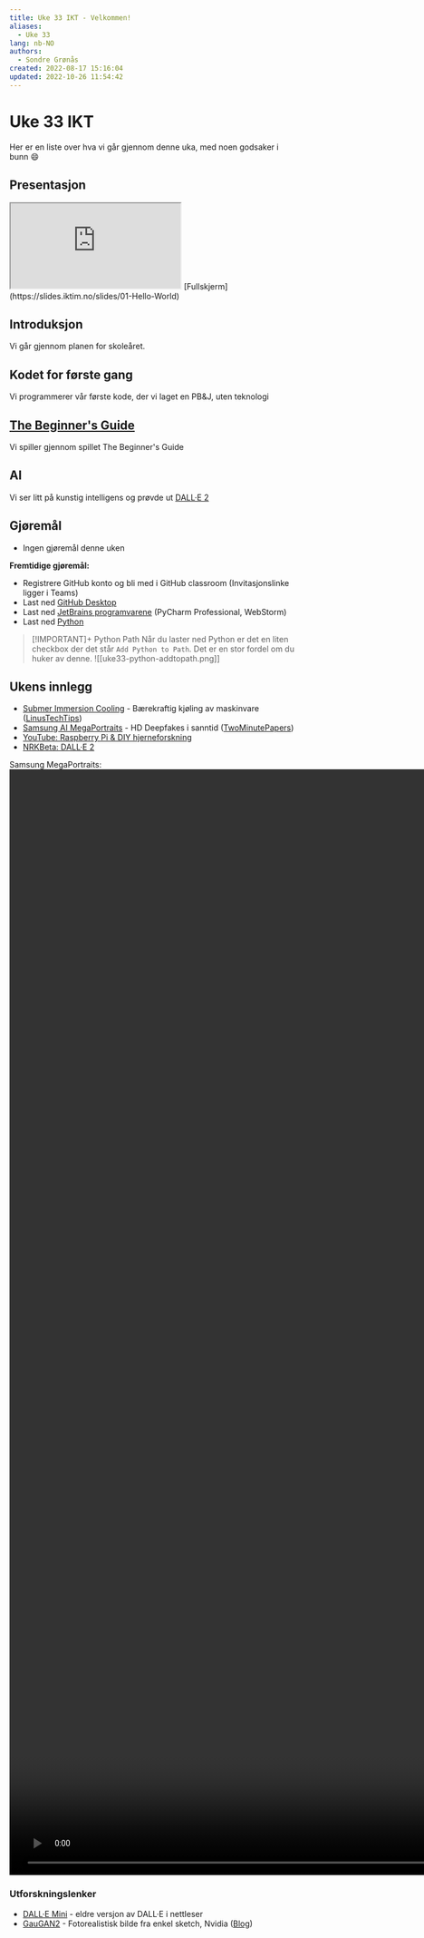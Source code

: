 ```yaml
---
title: Uke 33 IKT - Velkommen!
aliases: 
  - Uke 33
lang: nb-NO
authors:
  - Sondre Grønås
created: 2022-08-17 15:16:04
updated: 2022-10-26 11:54:42
---
```

# Uke 33 IKT
Her er en liste over hva vi går gjennom denne uka, med noen godsaker i bunn 😄

## Presentasjon
<iframe class="slide" src="https://slides.iktim.no/slides/01-Hello-World"></iframe>
[Fullskjerm](https://slides.iktim.no/slides/01-Hello-World)

## Introduksjon
Vi går gjennom planen for skoleåret.

## Kodet for første gang
Vi programmerer vår første kode, der vi laget en PB&J, uten teknologi

## [The Beginner's Guide](https://store.steampowered.com/app/303210/The_Beginners_Guide/)
Vi spiller gjennom spillet The Beginner's Guide

## AI
Vi ser litt på kunstig intelligens og prøvde ut [DALL·E 2](https://openai.com/dall-e-2/)

## Gjøremål
- Ingen gjøremål denne uken

**Fremtidige gjøremål:**
- Registrere GitHub konto og bli med i GitHub classroom (Invitasjonslinke ligger i Teams)
- Last ned [GitHub Desktop](https://desktop.github.com/)
- Last ned [JetBrains programvarene](https://www.jetbrains.com/products/) (PyCharm Professional, WebStorm)
- Last ned [Python](https://www.python.org/downloads/)

> [!IMPORTANT]+ Python Path
> Når du laster ned Python er det en liten checkbox der det står `Add Python to Path`. 
> Det er en stor fordel om du huker av denne.
> ![[uke33-python-addtopath.png]]

## Ukens innlegg
- [Submer Immersion Cooling](https://submer.com/blog/submer-the-brand-the-values-and-the-vision/) - Bærekraftig kjøling av maskinvare ([LinusTechTips](https://www.youtube.com/watch?v=2Q0bLo5nSsU))
- [Samsung AI MegaPortraits](https://samsunglabs.github.io/MegaPortraits/) - HD Deepfakes i sanntid ([TwoMinutePapers](https://www.youtube.com/watch?v=JkUF40kPV4M))
- [YouTube: Raspberry Pi & DIY hjerneforskning](https://www.youtube.com/watch?v=6sPE8N9aRQQ)
- [NRKBeta: DALL·E 2](https://nrkbeta.no/2022/06/18/maskinenes-kreative-revolusjon/)

Samsung MegaPortraits:
<video poster="" id="blocks" autoplay="" controls="" muted="" loop="" height="50%"><source src="https://samsunglabs.github.io/MegaPortraits/static/videos/results/nikita_2drivers_1024_compressed.mp4" type="video/mp4"></video>

### Utforskningslenker
- [DALL·E Mini](https://huggingface.co/spaces/dalle-mini/dalle-mini) - eldre versjon av DALL·E i nettleser
- [GauGAN2](http://gaugan.org/gaugan2/) - Fotorealistisk bilde fra enkel sketch, Nvidia ([Blog](https://www.nvidia.com/en-us/research/ai-demos/))
